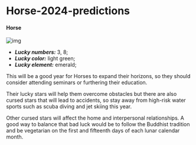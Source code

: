 # Horse-2024-predictions 


#### Horse

![img](https://cdn.i-scmp.com/sites/default/files/d8/images/canvas/2024/01/11/5c89282f-a9fb-4c0c-91e2-e1085eeca297_c0ec0091.jpg)


- _**Lucky numbers:**_ 3, 8;
- _**Lucky color:**_ light green; 
- _**Lucky element:**_ emerald; 

This will be a good year for Horses to expand their horizons, so they should consider attending seminars or furthering their education.

Their lucky stars will help them overcome obstacles but there are also cursed stars that will lead to accidents, so stay away from high-risk water sports such as scuba diving and jet skiing this year.

Other cursed stars will affect the home and interpersonal relationships. A good way to balance that bad luck would be to follow the Buddhist tradition and be vegetarian on the first and fifteenth days of each lunar calendar month.
